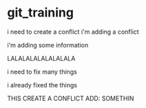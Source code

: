 # git_training

i need to create a conflict
i'm adding a conflict

i'm adding some information

LALALALALALALALALA

i need to fix many things

i already fixed the things

THIS CREATE A CONFLICT
ADD: SOMETHIN
